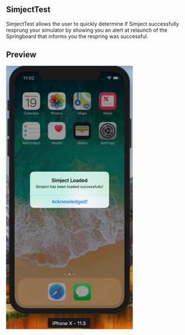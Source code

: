 SimjectTest
-----------

SimjectTest allows the user to quickly determine if Simject successfully resprung your simulator by showing you an alert at relaunch of the Springboard that informs you the respring was successful.

Preview
-------

![preview1](https://github.com/tdadvocate/SimjectTest/blob/master/preview.png)
